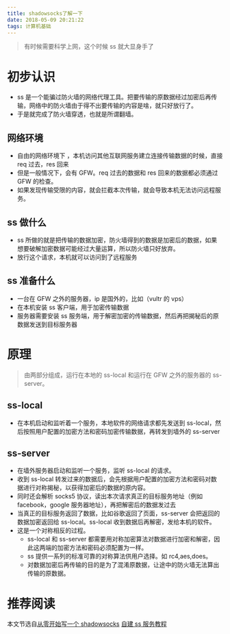 ```yaml
---
title: shadowsocks了解一下
date: 2018-05-09 20:21:22
tags: 计算机基础
---
```


> 有时候需要科学上网，这个时候 ss 就大显身手了

# 初步认识

* ss 是一个能骗过防火墙的网络代理工具。把要传输的原数据经过加密后再传输，网络中的防火墙由于得不出要传输的内容是啥，就只好放行了。
* 于是就完成了防火墙穿透，也就是所谓翻墙。

## 网络环境

* 自由的网络环境下 ，本机访问其他互联网服务建立连接传输数据的时候，直接 req 过去，res 回来
* 但是一般情况下，会有 GFW。req 过去的数据和 res 回来的数据都必须通过 GFW 的检查。
* 如果发现传输受限的内容，就会拦截本次传输，就会导致本机无法访问远程服务。

## ss 做什么

* ss 所做的就是把传输的数据加密，防火墙得到的数据是加密后的数据，如果想要破解加密数据可能经过大量运算，所以防火墙只好放弃。
* 放行这个请求，本机就可以访问到了远程服务

## ss 准备什么

* 一台在 GFW 之外的服务器，ip 是国外的，比如（vultr 的 vps）
* 在本机安装 ss 客户端，用于加密传输数据
* 服务器需要安装 ss 服务端，用于解密加密的传输数据，然后再把揭秘后的原数据发送到目标服务器

# 原理

> 由两部分组成，运行在本地的 ss-local 和运行在 GFW 之外的服务器的 ss-server。

## ss-local

* 在本机启动和监听着一个服务，本地软件的网络请求都先发送到 ss-local，然后按照用户配置的加密方法和密码加密传输数据，再转发到墙外的 ss-server

## ss-server

* 在墙外服务器启动和监听一个服务，监听 ss-local 的请求。
* 收到 ss-local 转发过来的数据后，会先根据用户配置的加密方法和密码对数据进行对称揭秘，以获得加密后的数据的原内容。
* 同时还会解析 socks5 协议，读出本次请求真正的目标服务地址（例如 facebook，google 服务器地址），再把解密后的数据发过去
* 当真正的目标服务返回了数据，比如谷歌返回了页面，ss-server 会把返回的数据加密返回给 ss-local。ss-local 收到数据后再解密，发给本机的软件。
* 这是一个对称相反的过程。
  * ss-local 和 ss-server 都需要用对称加密算法对数据进行加密和解密，因此这两端的加密方法和密码必须配置为一样。
  * ss 提供一系列的标准可靠的对称算法供用户选择。如 rc4,aes,does。
  * 对数据加密后再传输的目的是为了混淆原数据，让途中的防火墙无法算出传输的原数据。

# 推荐阅读

本文节选自[从零开始写一个 shadowsocks](https://segmentfault.com/a/1190000011862912)
[自建 ss 服务教程](https://github.com/Austin9999/new-pac/wiki/%E8%87%AA%E5%BB%BAss%E6%9C%8D%E5%8A%A1%E5%99%A8%E6%95%99%E7%A8%8B)
